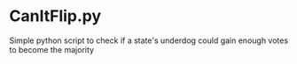 # CanItFlip.py
Simple python script to check if a state's underdog could gain enough votes to become the majority
